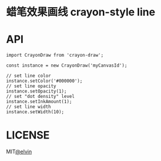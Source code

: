 # 蜡笔效果画线 crayon-style line

# API

```JS
import CrayonDraw from 'crayon-draw';

const instance = new CrayonDraw('myCanvasId');

// set line color
instance.setColor('#000000');
// set line opacity
instance.setOpacity(1);
// set "dot density" level
instance.setInkAmount(1);
// set line width
instance.setWidth(10);

```

# LICENSE

MIT[@elvin](https://github.com/elvinzhu)
